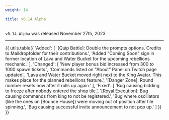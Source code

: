 ```yaml
---
weight: 14

title: v0.14 Alpha
---
```


`v0.14 Alpha` was released November 27th, 2023

----

{{ utils.table({
    'Added': [
        '[Quip Battle]: Double the prompts options. Credits to Maildropfolder for their contributions.',
        'Added "Coming Soon" sign in former location of Lava and Water Bucket for the upcoming rebellions mechanic.'
    ],
    'Changed': [
        'New player bonus bid increased from 300 to 1000 spawn tickets.',
        'Commands listed on "About" Panel on Twitch page updated.',
        'Lava and Water Bucket moved right next to the King Avatar. This makes place for the planned rebellions feature.',
        '[Danger Zone]: Round number resets now after it rolls up again.'
    ],
    'Fixed': [
        'Bug causing bidding to freeze after nobody entered the shop tile.',
        '[Royal Execution]: Bug causing commands from king to not be registered.',
        'Bug where oscillators (like the ones on [Bounce House]) were moving out of position after tile spinning.',
        'Bug causing successful invite announcement to not pop up.'
    ]
}) }}